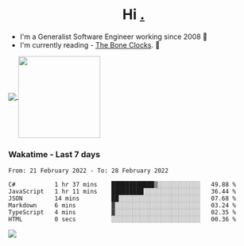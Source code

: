 <h1 align="center">Hi <a href="https://www.hackerrank.com/erasmosaraujo">.</a></h1>
 
- I'm a Generalist Software Engineer working  since 2008 🚀
- I'm currently reading - <a href="https://www.amazon.ca/Bone-Clocks-David-Mitchell/dp/0340921625">The Bone Clocks</a>. 📘
  
<p align="left">
  <a href="https://github.com/anuraghazra/github-readme-stats">
    <img
      align="center"
      src="https://github-readme-stats.vercel.app/api/top-langs/?username=erasmosoares&theme=radical&layout=compact"
    />
  </a>
  <a href="https://github.com/anuraghazra/github-readme-stats">
    <img
      align="center"
      height="165"
      src="https://github-readme-stats.vercel.app/api?username=erasmosoares&theme=radical&count_private=true&show_icons=true&custom_title=Github%20Status&hide=issues"
    />
  </a>
</p>

 ### Wakatime - Last 7 days

<!--START_SECTION:waka-->

```text
From: 21 February 2022 - To: 28 February 2022

C#           1 hr 37 mins    ████████████▒░░░░░░░░░░░░   49.88 %
JavaScript   1 hr 11 mins    █████████░░░░░░░░░░░░░░░░   36.44 %
JSON         14 mins         ██░░░░░░░░░░░░░░░░░░░░░░░   07.68 %
Markdown     6 mins          ▓░░░░░░░░░░░░░░░░░░░░░░░░   03.24 %
TypeScript   4 mins          ▓░░░░░░░░░░░░░░░░░░░░░░░░   02.35 %
HTML         0 secs          ░░░░░░░░░░░░░░░░░░░░░░░░░   00.36 %
```

<!--END_SECTION:waka-->

![](https://komarev.com/ghpvc/?username=erasmosoares&color=brightgreen)
